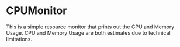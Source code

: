 # CPUMonitor

This is a simple resource monitor that prints out the CPU and Memory Usage.
CPU and Memory Usage are both estimates due to technical limitations.
